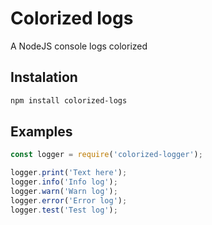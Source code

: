 # Colorized logs
A NodeJS console logs colorized


## Instalation

```bash
npm install colorized-logs
```

## Examples

```js
const logger = require('colorized-logger');

logger.print('Text here');
logger.info('Info log');
logger.warn('Warn log');
logger.error('Error log');
logger.test('Test log');
```

